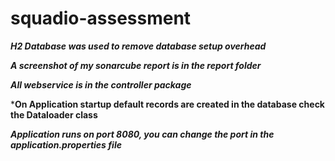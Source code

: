 # squadio-assessment

 ***H2 Database was used to remove database setup overhead***

 ***A screenshot of my sonarcube report is in the report folder***

 ***All webservice is in the controller package***
 
***On Application startup default records are created in the database check the Dataloader class**

***Application runs on port 8080, you can change the port in the application.properties file***
